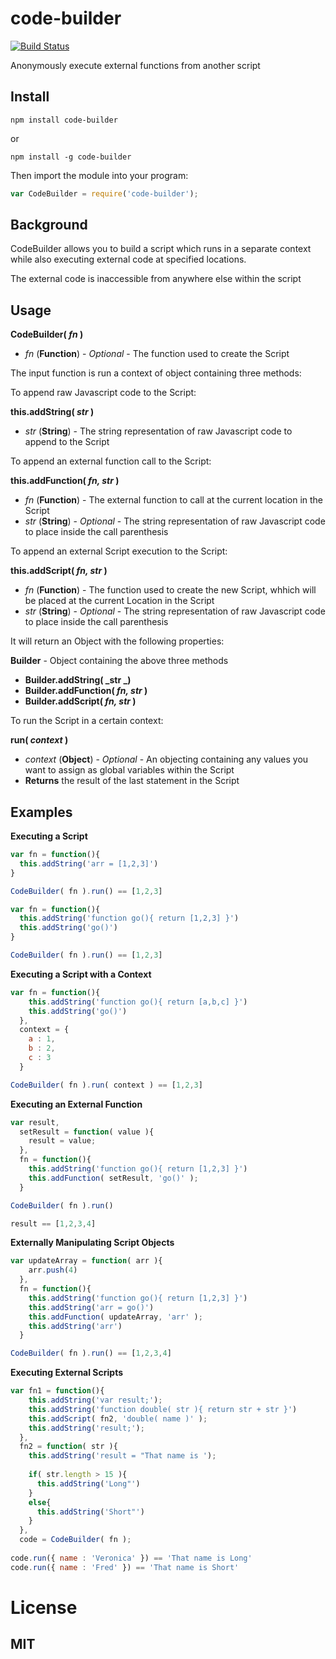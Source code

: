 # code-builder
[![Build Status](https://travis-ci.org/bninni/code-builder.svg?branch=master)](https://travis-ci.org/bninni/code-builder)

Anonymously execute external functions from another script

## Install
```
npm install code-builder
```
or
```
npm install -g code-builder
```

Then import the module into your program:

```javascript
var CodeBuilder = require('code-builder');
```

## Background

CodeBuilder allows you to build a script which runs in a separate context while also executing external code at specified locations.

The external code is inaccessible from anywhere else within the script

## Usage

**CodeBuilder( _fn_ )**
  * _fn_ (**Function**) - _Optional_ - The function used to create the Script

The input function is run a context of object containing three methods:

To append raw Javascript code to the Script:

**this.addString( _str_ )**
  * _str_ (**String**) - The string representation of raw Javascript code to append to the Script
  
To append an external function call to the Script:
  
**this.addFunction( _fn, str_ )**
  * _fn_ (**Function**) - The external function to call at the current location in the Script
  * _str_ (**String**) - _Optional_ - The string representation of raw Javascript code to place inside the call parenthesis
  
To append an external Script execution to the Script:
  
**this.addScript( _fn, str_ )**
  * _fn_ (**Function**) - The function used to create the new Script, whhich will be placed at the current Location in the Script
  * _str_ (**String**) - _Optional_ - The string representation of raw Javascript code to place inside the call parenthesis

It will return an Object with the following properties:

**Builder** - Object containing the above three methods
  * **Builder.addString( _str _)**
  * **Builder.addFunction( _fn, str_ )**
  * **Builder.addScript( _fn, str_ )**

To run the Script in a certain context:
  
**run( _context_ )**
  * _context_ (**Object**) - _Optional_ - An objecting containing any values you want to assign as global variables within the Script
  * **Returns** the result of the last statement in the Script
  

## Examples

**Executing a Script**

```javascript
var fn = function(){
  this.addString('arr = [1,2,3]')
}

CodeBuilder( fn ).run() == [1,2,3]
```

```javascript
var fn = function(){
  this.addString('function go(){ return [1,2,3] }')
  this.addString('go()')
}

CodeBuilder( fn ).run() == [1,2,3]
```

**Executing a Script with a Context**

```javascript
var fn = function(){
    this.addString('function go(){ return [a,b,c] }')
    this.addString('go()')
  },
  context = {
    a : 1,
    b : 2,
    c : 3
  }

CodeBuilder( fn ).run( context ) == [1,2,3]
```

**Executing an External Function**
```javascript
var result,
  setResult = function( value ){
    result = value;
  },
  fn = function(){
    this.addString('function go(){ return [1,2,3] }')
    this.addFunction( setResult, 'go()' );
  }

CodeBuilder( fn ).run()

result == [1,2,3,4]
```

**Externally Manipulating Script Objects**

```javascript
var updateArray = function( arr ){
    arr.push(4)
  },
  fn = function(){
    this.addString('function go(){ return [1,2,3] }')
    this.addString('arr = go()')
    this.addFunction( updateArray, 'arr' );
    this.addString('arr')
  }

CodeBuilder( fn ).run() == [1,2,3,4]
```

**Executing External Scripts**

```javascript
var fn1 = function(){
    this.addString('var result;');
    this.addString('function double( str ){ return str + str }')
    this.addScript( fn2, 'double( name )' );
    this.addString('result;');
  },
  fn2 = function( str ){
    this.addString('result = "That name is ');
    
    if( str.length > 15 ){
      this.addString('Long"')
    }
    else{
      this.addString('Short"')
    }
  },
  code = CodeBuilder( fn );
  
code.run({ name : 'Veronica' }) == 'That name is Long'
code.run({ name : 'Fred' }) == 'That name is Short'
```

# License

## MIT